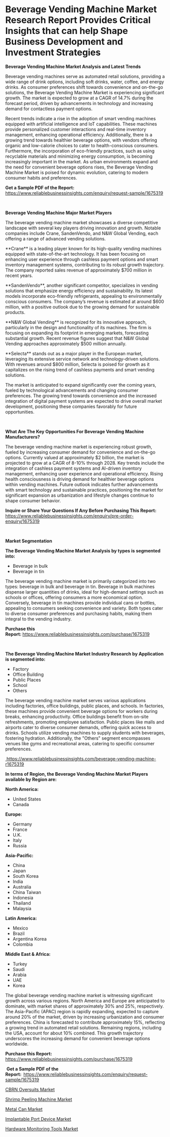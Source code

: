 <p><h1>Beverage Vending Machine Market Research Report Provides Critical Insights that can help Shape Business Development and Investment Strategies</h1></p><p><strong>Beverage Vending Machine Market Analysis and Latest Trends</strong></p>
<p><p>Beverage vending machines serve as automated retail solutions, providing a wide range of drink options, including soft drinks, water, coffee, and energy drinks. As consumer preferences shift towards convenience and on-the-go solutions, the Beverage Vending Machine Market is experiencing significant growth. The market is expected to grow at a CAGR of 14.7% during the forecast period, driven by advancements in technology and increasing demand for contactless payment options.</p><p>Recent trends indicate a rise in the adoption of smart vending machines equipped with artificial intelligence and IoT capabilities. These machines provide personalized customer interactions and real-time inventory management, enhancing operational efficiency. Additionally, there is a growing trend towards healthier beverage options, with vendors offering organic and low-calorie choices to cater to health-conscious consumers. Furthermore, the incorporation of eco-friendly practices, such as using recyclable materials and minimizing energy consumption, is becoming increasingly important in the market. As urban environments expand and the need for convenient beverage options rises, the Beverage Vending Machine Market is poised for dynamic evolution, catering to modern consumer habits and preferences.</p></p>
<p><strong>Get a Sample PDF of the Report:&nbsp;</strong> <a href="https://www.reliablebusinessinsights.com/enquiry/request-sample/1675319?utm_campaign=113&utm_medium=2&utm_source=Github&utm_content=ia&utm_term=25032025&utm_id=beverage-vending-machine">https://www.reliablebusinessinsights.com/enquiry/request-sample/1675319</a></p>
<p>&nbsp;</p>
<p><strong>Beverage Vending Machine Major Market Players</strong></p>
<p><p>The beverage vending machine market showcases a diverse competitive landscape with several key players driving innovation and growth. Notable companies include Crane, SandenVendo, and N&W Global Vending, each offering a range of advanced vending solutions.</p><p>**Crane** is a leading player known for its high-quality vending machines equipped with state-of-the-art technology. It has been focusing on enhancing user experience through cashless payment options and smart inventory management systems, contributing to its robust growth trajectory. The company reported sales revenue of approximately $700 million in recent years.</p><p>**SandenVendo**, another significant competitor, specializes in vending solutions that emphasize energy efficiency and sustainability. Its latest models incorporate eco-friendly refrigerants, appealing to environmentally conscious consumers. The company’s revenue is estimated at around $600 million, with a positive outlook due to the growing demand for sustainable products.</p><p>**N&W Global Vending** is recognized for its innovative approach, particularly in the design and functionality of its machines. The firm is focusing on expanding its footprint in emerging markets, forecasting substantial growth. Recent revenue figures suggest that N&W Global Vending approaches approximately $500 million annually.</p><p>**Selecta** stands out as a major player in the European market, leveraging its extensive service network and technology-driven solutions. With revenues around $800 million, Selecta is poised for growth as it capitalizes on the rising trend of cashless payments and smart vending solutions.</p><p>The market is anticipated to expand significantly over the coming years, fueled by technological advancements and changing consumer preferences. The growing trend towards convenience and the increased integration of digital payment systems are expected to drive overall market development, positioning these companies favorably for future opportunities.</p></p>
<p>&nbsp;</p>
<p><strong>What Are The Key Opportunities For Beverage Vending Machine Manufacturers?</strong></p>
<p><p>The beverage vending machine market is experiencing robust growth, fueled by increasing consumer demand for convenience and on-the-go options. Currently valued at approximately $2 billion, the market is projected to grow at a CAGR of 8-10% through 2028. Key trends include the integration of cashless payment systems and AI-driven inventory management, enhancing user experience and operational efficiency. Rising health consciousness is driving demand for healthier beverage options within vending machines. Future outlook indicates further advancements with smart technology and sustainable practices, positioning the market for significant expansion as urbanization and lifestyle changes continue to shape consumer behavior.</p></p>
<p><strong>Inquire or Share Your Questions If Any Before Purchasing This Report:</strong> <a href="https://www.reliablebusinessinsights.com/enquiry/pre-order-enquiry/1675319?utm_campaign=113&utm_medium=2&utm_source=Github&utm_content=ia&utm_term=25032025&utm_id=beverage-vending-machine">https://www.reliablebusinessinsights.com/enquiry/pre-order-enquiry/1675319</a></p>
<p>&nbsp;</p>
<p><strong>Market Segmentation</strong></p>
<p><strong>The Beverage Vending Machine Market Analysis by types is segmented into:</strong></p>
<p><ul><li>Beverage in bulk</li><li>Beverage in tin</li></ul></p>
<p><p>The beverage vending machine market is primarily categorized into two types: beverage in bulk and beverage in tin. Beverage in bulk machines dispense larger quantities of drinks, ideal for high-demand settings such as schools or offices, offering consumers a more economical option. Conversely, beverage in tin machines provide individual cans or bottles, appealing to consumers seeking convenience and variety. Both types cater to diverse consumer preferences and purchasing habits, making them integral to the vending industry.</p></p>
<p><strong>Purchase this Report:&nbsp;</strong><a href="https://www.reliablebusinessinsights.com/purchase/1675319?utm_campaign=113&utm_medium=2&utm_source=Github&utm_content=ia&utm_term=25032025&utm_id=beverage-vending-machine">https://www.reliablebusinessinsights.com/purchase/1675319</a></p>
<p>&nbsp;</p>
<p><strong>The Beverage Vending Machine Market Industry Research by Application is segmented into:</strong></p>
<p><ul><li>Factory</li><li>Office Building</li><li>Public Places</li><li>School</li><li>Others</li></ul></p>
<p><p>The beverage vending machine market serves various applications including factories, office buildings, public places, and schools. In factories, these machines provide convenient beverage options for workers during breaks, enhancing productivity. Office buildings benefit from on-site refreshments, promoting employee satisfaction. Public places like malls and airports cater to diverse consumer demands, offering quick access to drinks. Schools utilize vending machines to supply students with beverages, fostering hydration. Additionally, the "Others" segment encompasses venues like gyms and recreational areas, catering to specific consumer preferences.</p></p>
<p><a href="https://www.reliablebusinessinsights.com/beverage-vending-machine-r1675319?utm_campaign=113&utm_medium=2&utm_source=Github&utm_content=ia&utm_term=25032025&utm_id=beverage-vending-machine">&nbsp;https://www.reliablebusinessinsights.com/beverage-vending-machine-r1675319</a></p>
<p><strong>In terms of Region, the Beverage Vending Machine Market Players available by Region are:</strong></p>
<p>
    <p> <strong> North America: </strong>
        <ul>
            <li>United States</li>
            <li>Canada</li>
        </ul>
        </p> 
    <p> <strong> Europe: </strong>
        <ul>
            <li>Germany</li>
            <li>France</li>
            <li>U.K.</li>
            <li>Italy</li>
            <li>Russia</li>
        </ul>
        </p> 
    <p> <strong> Asia-Pacific: </strong>
        <ul>
            <li>China</li>
            <li>Japan</li>
            <li>South Korea</li>
            <li>India</li>
            <li>Australia</li>
            <li>China Taiwan</li>
            <li>Indonesia</li>
            <li>Thailand</li>
            <li>Malaysia</li>
        </ul>
        </p> 
    <p> <strong> Latin America: </strong>
        <ul>
            <li>Mexico</li>
            <li>Brazil</li>
            <li>Argentina Korea</li>
            <li>Colombia</li>
        </ul>
        </p> 
    <p> <strong> Middle East & Africa: </strong>
        <ul>
            <li>Turkey</li>
            <li>Saudi</li>
            <li>Arabia</li>
            <li>UAE</li>
            <li>Korea</li>
        </ul>
    </p>
    </p>
<p><p>The global beverage vending machine market is witnessing significant growth across various regions. North America and Europe are anticipated to dominate, with market shares of approximately 30% and 25%, respectively. The Asia-Pacific (APAC) region is rapidly expanding, expected to capture around 20% of the market, driven by increasing urbanization and consumer preferences. China is forecasted to contribute approximately 15%, reflecting a growing trend in automated retail solutions. Remaining regions, including the USA, account for about 10% combined. This growth trajectory underscores the increasing demand for convenient beverage options worldwide.</p></p>
<p><strong>Purchase this Report: </strong><a href="https://www.reliablebusinessinsights.com/purchase/1675319?utm_campaign=113&utm_medium=2&utm_source=Github&utm_content=ia&utm_term=25032025&utm_id=beverage-vending-machine">https://www.reliablebusinessinsights.com/purchase/1675319</a></p>
<p>&nbsp;<strong>Get a Sample PDF of the Report:&nbsp;&nbsp;</strong><a href="https://www.reliablebusinessinsights.com/enquiry/request-sample/1675319?utm_campaign=113&utm_medium=2&utm_source=Github&utm_content=ia&utm_term=25032025&utm_id=beverage-vending-machine">https://www.reliablebusinessinsights.com/enquiry/request-sample/1675319</a></p>
<p><strong></strong></p>
<p><p><a href="https://github.com/laveeasaadrh/Market-Research-Report-List-1/blob/main/cbrn-oversuits-market.md?utm_campaign=113&utm_medium=2&utm_source=Github&utm_content=ia&utm_term=25032025&utm_id=beverage-vending-machine">CBRN Oversuits Market</a></p><p><a href="https://github.com/bichukapac/Market-Research-Report-List-1/blob/main/shrimp-peeling-machine-market.md?utm_campaign=113&utm_medium=2&utm_source=Github&utm_content=ia&utm_term=25032025&utm_id=beverage-vending-machine">Shrimp Peeling Machine Market</a></p><p><a href="https://github.com/gassmkalay/Market-Research-Report-List-1/blob/main/metal-can-market.md?utm_campaign=113&utm_medium=2&utm_source=Github&utm_content=ia&utm_term=25032025&utm_id=beverage-vending-machine">Metal Can Market</a></p><p><a href="https://github.com/ayondaylos/Market-Research-Report-List-1/blob/main/implantable-port-device-market.md?utm_campaign=113&utm_medium=2&utm_source=Github&utm_content=ia&utm_term=25032025&utm_id=beverage-vending-machine">Implantable Port Device Market</a></p><p><a href="https://github.com/swaftaenglem/Market-Research-Report-List-1/blob/main/hardware-monitoring-tools-market.md?utm_campaign=113&utm_medium=2&utm_source=Github&utm_content=ia&utm_term=25032025&utm_id=beverage-vending-machine">Hardware Monitoring Tools Market</a></p></p>